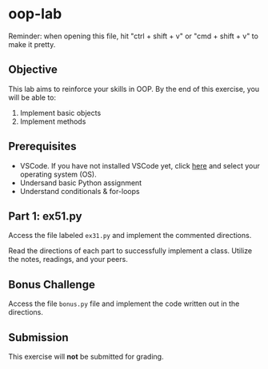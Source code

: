 # oop-lab

Reminder: when opening this file, hit "ctrl + shift + v" or "cmd + shift + v" to make it pretty.

## Objective
This lab aims to reinforce your skills in OOP. By the end of this exercise, you will be able to: 
1. Implement basic objects
2. Implement methods

## Prerequisites
* VSCode. If you have not installed VSCode yet, click [here](https://code.visualstudio.com/download) and select your operating system (OS).
* Undersand basic Python assignment
* Understand conditionals & for-loops

## Part 1: ex51.py

Access the file labeled `ex31.py` and implement the commented directions.

Read the directions of each part to successfully implement a class. Utilize the notes, readings, and your peers.

## Bonus Challenge

Access the file `bonus.py` file and implement the code written out in the directions.

## Submission

This exercise will **not** be submitted for grading.